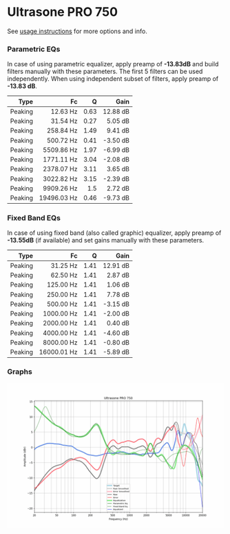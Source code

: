 # Ultrasone PRO 750
See [usage instructions](https://github.com/jaakkopasanen/AutoEq#usage) for more options and info.

### Parametric EQs
In case of using parametric equalizer, apply preamp of **-13.83dB** and build filters manually
with these parameters. The first 5 filters can be used independently.
When using independent subset of filters, apply preamp of **-13.83 dB**.

| Type    | Fc          |    Q | Gain     |
|--------:|------------:|-----:|---------:|
| Peaking | 12.63 Hz    | 0.63 | 12.88 dB |
| Peaking | 31.54 Hz    | 0.27 | 5.05 dB  |
| Peaking | 258.84 Hz   | 1.49 | 9.41 dB  |
| Peaking | 500.72 Hz   | 0.41 | -3.50 dB |
| Peaking | 5509.86 Hz  | 1.97 | -6.99 dB |
| Peaking | 1771.11 Hz  | 3.04 | -2.08 dB |
| Peaking | 2378.07 Hz  | 3.11 | 3.65 dB  |
| Peaking | 3022.82 Hz  | 3.15 | -2.39 dB |
| Peaking | 9909.26 Hz  | 1.5  | 2.72 dB  |
| Peaking | 19496.03 Hz | 0.46 | -9.73 dB |

### Fixed Band EQs
In case of using fixed band (also called graphic) equalizer, apply preamp of **-13.55dB**
(if available) and set gains manually with these parameters.

| Type    | Fc          |    Q | Gain     |
|--------:|------------:|-----:|---------:|
| Peaking | 31.25 Hz    | 1.41 | 12.91 dB |
| Peaking | 62.50 Hz    | 1.41 | 2.87 dB  |
| Peaking | 125.00 Hz   | 1.41 | 1.06 dB  |
| Peaking | 250.00 Hz   | 1.41 | 7.78 dB  |
| Peaking | 500.00 Hz   | 1.41 | -3.15 dB |
| Peaking | 1000.00 Hz  | 1.41 | -2.00 dB |
| Peaking | 2000.00 Hz  | 1.41 | 0.40 dB  |
| Peaking | 4000.00 Hz  | 1.41 | -4.60 dB |
| Peaking | 8000.00 Hz  | 1.41 | -0.80 dB |
| Peaking | 16000.01 Hz | 1.41 | -5.89 dB |

### Graphs
![](./Ultrasone%20PRO%20750.png)
